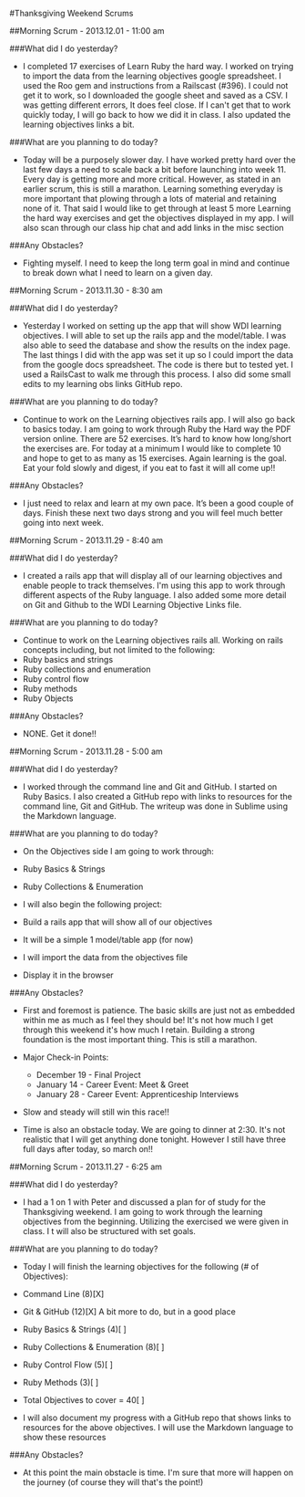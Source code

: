 #Thanksgiving Weekend Scrums

##Morning Scrum - 2013.12.01 - 11:00 am

###What did I do yesterday?
  * I completed 17 exercises of Learn Ruby the hard way.  I worked on trying to import the data from the learning objectives google spreadsheet.  I used the Roo gem and instructions from a Railscast (#396).  I could not get it to work, so I downloaded the google sheet and saved as a CSV.  I was getting different errors, It does feel close.  If I can't get that to work quickly today, I will go back to how we did it in class.  I also updated the learning objectives links a bit.

###What are you planning to do today?
  * Today will be a purposely slower day.  I have worked pretty hard over the last few days a need to scale back a bit before launching into week 11.  Every day is getting more and more critical. However, as stated in an earlier scrum, this is still a marathon.  Learning something everyday is more important that plowing through a lots of material and retaining none of it.  That said I would like to get through at least 5 more Learning the hard way exercises and get the objectives displayed in my app.  I will also scan through our class hip chat and add links in the misc section

###Any Obstacles?
  * Fighting myself.  I need to keep the long term goal in mind and continue to break down what I need to learn on a given day.

##Morning Scrum - 2013.11.30 - 8:30 am

###What did I do yesterday?
  * Yesterday I worked on setting up the app that will show WDI learning objectives.  I will able to set up the rails app and the model/table.  I was also able to seed the database and show the results on the index page.  The last things I did with the app was set it up so I could import the data from the google docs spreadsheet.  The code is there but to tested yet.  I used a RailsCast to walk me through this process.  I also did some small edits to my learning obs links GitHub repo.

###What are you planning to do today?
  * Continue to work on the Learning objectives rails app.  I will also go back to basics today.  I am going to work through Ruby the Hard way the PDF version online.  There are 52 exercises.  It’s hard to know how long/short the exercises are.  For today at a minimum I would like to complete 10 and hope to get to as many as 15 exercises.  Again learning is the goal.  Eat your fold slowly and digest, if you eat to fast it will all come up!!

###Any Obstacles?
  * I just need to relax and learn at my own pace.  It’s been a good couple of days.  Finish these next two days strong and you will feel much better going into next week.

##Morning Scrum - 2013.11.29 - 8:40 am

###What did I do yesterday?
  * I created a rails app that will display all of our learning objectives and enable people to track themselves.  I'm using this app to work through different aspects of the Ruby language.  I also added some more detail on Git and Github to the WDI Learning Objective Links file.

###What are you planning to do today?
  * Continue to work on the Learning objectives rails all.  Working on rails concepts including, but not limited to the following:
   * Ruby basics and strings
   * Ruby collections and enumeration
   * Ruby control flow
   * Ruby methods
   * Ruby Objects

###Any Obstacles?
  * NONE.  Get it done!!

##Morning Scrum - 2013.11.28 - 5:00 am

###What did I do yesterday?
  * I worked through the command line and Git and GitHub.  I started on Ruby Basics.  I also created a GitHub repo with links to resources for the command line, Git and GitHub.  The writeup was done in Sublime using the Markdown language.

###What are you planning to do today?
  * On the Objectives side I am going to work through:
   * Ruby Basics & Strings
   * Ruby Collections & Enumeration

  * I will also begin the following project:
   * Build a rails app that will show all of our objectives
   * It will be a simple 1 model/table app (for now)
   * I will import the data from the objectives file
   * Display it in the browser

###Any Obstacles?
  * First and foremost is patience.  The basic skills are just not as embedded within me as much as I feel they should be!  It's not how much I get through this weekend it's how much I retain.  Building a strong foundation is the most important thing.  This is still a marathon.
   * Major Check-in Points:
      * December 19 - Final Project
      * January 14 - Career Event: Meet & Greet
      * January 28 - Career Event: Apprenticeship Interviews

   * Slow and steady will still win this race!!
   * Time is also an obstacle today.  We are going to dinner at 2:30.  It's not realistic that I will get anything done tonight.  However I still have three full days after today, so march on!!


##Morning Scrum - 2013.11.27 - 6:25 am

###What did I do yesterday?
  * I had a 1 on 1 with Peter and discussed a plan for of study for the Thanksgiving weekend.  I am going to work through the learning objectives from the beginning.  Utilizing the exercised we were given in class.  I t will also be structured with set goals.

###What are you planning to do today?
  * Today I will finish the learning objectives for the following (# of Objectives):
   * Command Line (8)[X]
   * Git & GitHub (12)[X] A bit more to do, but in a good place
   * Ruby Basics & Strings (4)[ ]
   * Ruby Collections & Enumeration (8)[ ]
   * Ruby Control Flow (5)[ ]
   * Ruby Methods (3)[ ]
   * Total Objectives to cover = 40[ ]

  * I will also document my progress with a GitHub repo that shows links to resources for the above objectives.  I will use the Markdown language to show these resources

###Any Obstacles?
  * At this point the main obstacle is time.  I'm sure that more will happen on the journey (of course they will that's the point!)